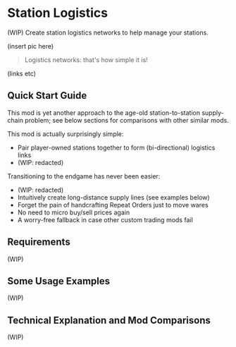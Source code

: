 # Station Logistics
(WIP) Create station logistics networks to help manage your stations.

(insert pic here)

> Logistics networks: that's how simple it is!

(links etc)

## Quick Start Guide
This mod is yet another approach to the age-old station-to-station supply-chain problem; see below sections for comparisons with other similar mods.

This mod is actually surprisingly simple:
- Pair player-owned stations together to form (bi-directional) logistics links
- (WIP: redacted)

Transitioning to the endgame has never been easier:
- (WIP: redacted)
- Intuitively create long-distance supply lines (see examples below)
- Forget the pain of handcrafting Repeat Orders just to move wares
- No need to micro buy/sell prices again
- A worry-free fallback in case other custom trading mods fail

## Requirements

(WIP)

## Some Usage Examples

(WIP)

## Technical Explanation and Mod Comparisons

(WIP)
